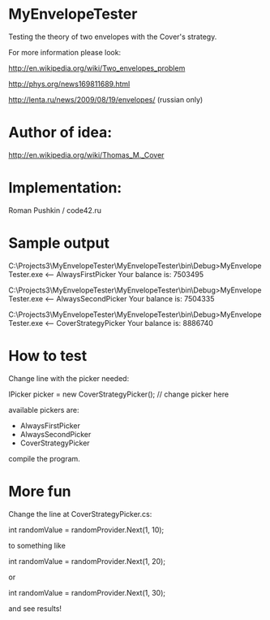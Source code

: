 MyEnvelopeTester
================

Testing the theory of two envelopes with the Cover's strategy.

For more information please look:

http://en.wikipedia.org/wiki/Two_envelopes_problem

http://phys.org/news169811689.html

http://lenta.ru/news/2009/08/19/envelopes/ (russian only)

Author of idea:
===============

http://en.wikipedia.org/wiki/Thomas_M._Cover

Implementation:
===============

Roman Pushkin / code42.ru

Sample output
==============

C:\Projects3\MyEnvelopeTester\MyEnvelopeTester\bin\Debug>MyEnvelopeTester.exe <-- AlwaysFirstPicker
Your balance is: 7503495

C:\Projects3\MyEnvelopeTester\MyEnvelopeTester\bin\Debug>MyEnvelopeTester.exe <-- AlwaysSecondPicker
Your balance is: 7504335

C:\Projects3\MyEnvelopeTester\MyEnvelopeTester\bin\Debug>MyEnvelopeTester.exe <-- CoverStrategyPicker
Your balance is: 8886740

How to test
===========

Change line with the picker needed:

IPicker picker = new CoverStrategyPicker(); // change picker here

available pickers are:

* AlwaysFirstPicker
* AlwaysSecondPicker
* CoverStrategyPicker

compile the program.

More fun
========

Change the line at CoverStrategyPicker.cs:

int randomValue = randomProvider.Next(1, 10);

to something like

int randomValue = randomProvider.Next(1, 20);

or

int randomValue = randomProvider.Next(1, 30);

and see results!


